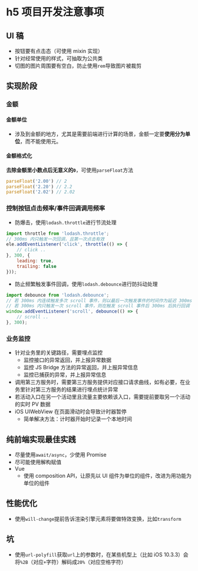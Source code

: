 # h5 项目开发注意事项

## UI 稿

- 按钮要有点击态（可使用 mixin 实现）
- 针对经常使用的样式，可抽取为公共类
- 切图的图片周围要有空白，防止使用`rem`导致图片被裁剪

## 实现阶段

### 金额

#### 金额单位

- 涉及到金额的地方，尤其是需要前端进行计算的场景，金额一定要**使用分为单位**，而不能使用元。

#### 金额格式化

**去除金额里小数点后无意义的`0`**，可使用`parseFloat`方法

```js
parseFloat('2.00') // 2
parseFloat('2.20') // 2.2
parseFloat('2.02') // 2.02
```

### 控制按钮点击频率/事件回调调用频率

- 防爆击，使用`lodash.throttle`进行节流处理

```js
import throttle from 'lodash.throttle';
// 300ms 内只触发一次回调，且第一次点击有效
ele.addEventListener('click', throttle(() => {
    // click ..
}, 300, {
    leading: true,
    trailing: false
}));
```

- 防止频繁触发事件回调，使用`lodash.debounce`进行防抖动处理

```js
import debounce from 'lodash.debounce';
// 若 300ms 内连续触发多次 scroll 事件，则以最后一次触发事件的时间作为延迟 300ms 触发的开始时间
// 若 300ms 内只触发一次 scroll 事件，则在触发 scroll 事件后 300ms 后执行回调
window.addEventListener('scroll', debounce(() => {
    // scroll ..
}, 300);
```

### 业务监控

- 针对业务里的关键路径，需要埋点监控
  - 监控接口的异常返回，并上报异常数据
  - 监控 JS Bridge 方法的异常返回，并上报异常信息
  - 监控已捕获的异常，并上报异常信息
- 调用第三方服务时，需要第三方服务提供对应接口请求曲线，如有必要，在业务里针对第三方服务的结果进行埋点统计异常
- 若活动入口在另一个活动里且流量主要依赖该入口，需要提前要取另一个活动的实时 PV 数据
- iOS UIWebView 在页面滑动时会导致计时器暂停
  - 简单解决方法：计时器开始时记录一个本地时间

## 纯前端实现最佳实践

- 尽量使用`await/async`，少使用 Promise
- 尽可能使用解构赋值
- Vue
  - 使用 composition API，让原先以 UI 组件为单位的组件，改进为用功能为单位的组件

## 性能优化

- 使用`will-change`提前告诉渲染引擎元素将要做特效变换，比如`transform`

## 坑

- 使用`url-polyfill`获取`url`上的参数时，在某些机型上（比如 iOS 10.3.3）会将`%2B`（对应`+`字符）解码成`20%`（对应空格字符）
